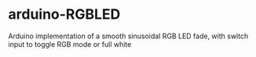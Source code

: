 # arduino-RGBLED
Arduino implementation of a smooth sinusoidal RGB LED fade, with switch input to toggle RGB mode or full white
